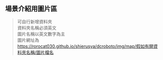 ## 場景介紹用圖片區
> 可自行新增資料夾 <br>
> 資料夾名稱必須英文 <br>
> 圖片名稱以英文數字為主<br>
> 圖片網址為 <br> https://rorocat030.github.io/shierusya/dcroboto/img/map/假如有開資料夾名稱/圖片檔名
